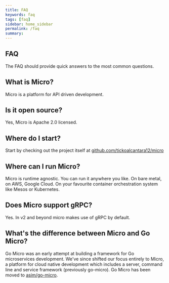```yaml
---
title: FAQ
keywords: faq
tags: [faq]
sidebar: home_sidebar
permalink: /faq
summary:
---
```


## FAQ

The FAQ should provide quick answers to the most common questions.

## What is Micro?

Micro is a platform for API driven development.

## Is it open source?

Yes, Micro is Apache 2.0 licensed.

## Where do I start?

Start by checking out the project itself at [github.com/tickoalcantara12/micro](https://github.com/tickoalcantara12/micro)

## Where can I run Micro?

Micro is runtime agnostic. You can run it anywhere you like. On bare metal, on AWS, Google Cloud. On your favourite container orchestration system like Mesos or Kubernetes.

## Does Micro support gRPC?

Yes. In v2 and beyond micro makes use of gRPC by default.

## What's the difference between Micro and Go Micro?

Go Micro was an early attempt at building a framework for Go microservices development. We've since shifted our focus entirely to Micro, 
a platform for cloud native development which includes a server, command line and service framework (previously go-micro). Go Micro has 
been moved to [asim/go-micro](https://github.com/asim/go-micro).
